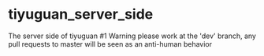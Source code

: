 # tiyuguan_server_side
The server side of tiyuguan
#1 Warning
please work at the 'dev' branch, any pull requests to master will be seen as an anti-human behavior
